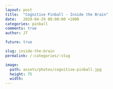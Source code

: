 ```yaml
---
layout: post
title:  "Cognitive Pinball - Inside the Brain"
date:   2020-04-29 08:00:00 +1000
categories: pinball
comments: true
author: JT

future: true

slug: inside-the-brain
permalink: /:categories/:slug

image:
  path: assets/photos/cognitive-pinball.jpg
  height: 75
  width: 
---
```


